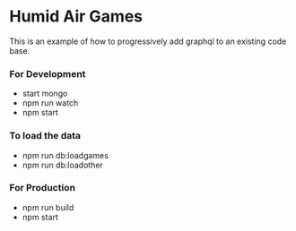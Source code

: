 # Humid Air Games
This is an example of how to progressively add graphql to an existing code base.

### For Development
- start mongo
- npm run watch
- npm start

### To load the data
- npm run db:loadgames
- npm run db:loadother

### For Production
- npm run build
- npm start
